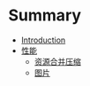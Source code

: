 # Summary

* [Introduction](README.md)
* [性能](xing-neng.md)
  * [资源合并压缩](xing-neng/zi-yuan-he-bing-ya-suo.md)
  * [图片](xing-neng/tu-pian.md)

